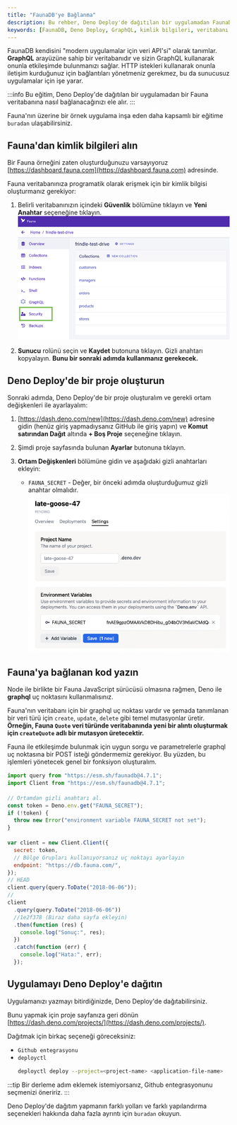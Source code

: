 ```yaml
---
title: "FaunaDB'ye Bağlanma"
description: Bu rehber, Deno Deploy'de dağıtılan bir uygulamadan FaunaDB'ye nasıl bağlanacağınızı adım adım açıklar. FaunaDB'nin GraphQL arayüzünü kullanarak bir veritabanına programatik erişim kurmanızı sağlayacak bilgiler içerir.
keywords: [FaunaDB, Deno Deploy, GraphQL, kimlik bilgileri, veritabanı bağlantısı]
---
```


FaunaDB kendisini "modern uygulamalar için veri API'si" olarak tanımlar. **GraphQL** arayüzüne sahip bir veritabanıdır ve sizin GraphQL kullanarak onunla etkileşimde bulunmanızı sağlar. HTTP istekleri kullanarak onunla iletişim kurduğunuz için bağlantıları yönetmeniz gerekmez, bu da sunucusuz uygulamalar için işe yarar.

:::info
Bu eğitim, Deno Deploy'de dağıtılan bir uygulamadan bir Fauna veritabanına nasıl bağlanacağınızı ele alır.
:::

Fauna'nın üzerine bir örnek uygulama inşa eden daha kapsamlı bir eğitime `buradan` ulaşabilirsiniz.

## Fauna'dan kimlik bilgileri alın

Bir Fauna örneğini zaten oluşturduğunuzu varsayıyoruz [https://dashboard.fauna.com](https://dashboard.fauna.com) adresinde.

Fauna veritabanınıza programatik olarak erişmek için bir kimlik bilgisi oluşturmanız gerekiyor:

1. Belirli veritabanınızın içindeki **Güvenlik** bölümüne tıklayın ve **Yeni Anahtar** seçeneğine tıklayın. ![](../../../images/cikti/denoland/deploy/docs-images/fauna1.png)

2. **Sunucu** rolünü seçin ve **Kaydet** butonuna tıklayın. Gizli anahtarı kopyalayın. **Bunu bir sonraki adımda kullanmanız gerekecek.**

## Deno Deploy'de bir proje oluşturun

Sonraki adımda, Deno Deploy'de bir proje oluşturalım ve gerekli ortam değişkenleri ile ayarlayalım:

1. [https://dash.deno.com/new](https://dash.deno.com/new) adresine gidin (henüz giriş yapmadıysanız GitHub ile giriş yapın) ve **Komut satırından Dağıt** altında **+ Boş Proje** seçeneğine tıklayın.
   
2. Şimdi proje sayfasında bulunan **Ayarlar** butonuna tıklayın.

3. **Ortam Değişkenleri** bölümüne gidin ve aşağıdaki gizli anahtarları ekleyin:

   - `FAUNA_SECRET` - Değer, bir önceki adımda oluşturduğumuz gizli anahtar olmalıdır. ![](../../../images/cikti/denoland/deploy/docs-images/fauna2.png)

## Fauna'ya bağlanan kod yazın

Node ile birlikte bir Fauna JavaScript sürücüsü olmasına rağmen, Deno ile **graphql** uç noktasını kullanmalısınız.

Fauna'nın veritabanı için bir graphql uç noktası vardır ve şemada tanımlanan bir veri türü için `create`, `update`, `delete` gibi temel mutasyonlar üretir. **Örneğin, Fauna `Quote` veri türünde veritabanında yeni bir alıntı oluşturmak için `createQuote` adlı bir mutasyon üretecektir.**

Fauna ile etkileşimde bulunmak için uygun sorgu ve parametrelerle graphql uç noktasına bir POST isteği göndermemiz gerekiyor. Bu yüzden, bu işlemleri yönetecek genel bir fonksiyon oluşturalım.

```javascript
import query from "https://esm.sh/faunadb@4.7.1";
import Client from "https://esm.sh/faunadb@4.7.1";

// Ortamdan gizli anahtarı al.
const token = Deno.env.get("FAUNA_SECRET");
if (!token) {
  throw new Error("environment variable FAUNA_SECRET not set");
}

var client = new Client.Client({
  secret: token,
  // Bölge Grupları kullanıyorsanız uç noktayı ayarlayın
  endpoint: "https://db.fauna.com/",
});
// HEAD
client.query(query.ToDate("2018-06-06"));
//
client
  .query(query.ToDate("2018-06-06"))
  //1e2f378 (Biraz daha sayfa ekleyin)
  .then(function (res) {
    console.log("Sonuç:", res);
  })
  .catch(function (err) {
    console.log("Hata:", err);
  });
```

## Uygulamayı Deno Deploy'e dağıtın

Uygulamanızı yazmayı bitirdiğinizde, Deno Deploy'de dağıtabilirsiniz.

Bunu yapmak için proje sayfanıza geri dönün [https://dash.deno.com/projects/](https://dash.deno.com/projects/).

Dağıtmak için birkaç seçeneği göreceksiniz:

- `Github entegrasyonu`
- `deployctl`
  ```sh
  deployctl deploy --project=<project-name> <application-file-name>
  ```

:::tip
Bir derleme adım eklemek istemiyorsanız, Github entegrasyonunu seçmenizi öneririz.
:::

Deno Deploy'de dağıtım yapmanın farklı yolları ve farklı yapılandırma seçenekleri hakkında daha fazla ayrıntı için `buradan` okuyun.